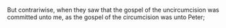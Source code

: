 But contrariwise, when they saw that the gospel of the uncircumcision was committed unto me, as the gospel of the circumcision was unto Peter;
